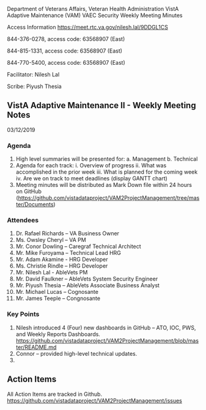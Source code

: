   Department of Veterans Affairs, Veteran Health Administration
                  VistA Adaptive Maintenance (VAM) VAEC Security 
                      Weekly Meeting Minutes
                      
Access Information https://meet.rtc.va.gov/nilesh.lal/9DDGL1CS

844-376-0278, access code: 63568907 (East)

844-815-1331, access code: 63568907 (East)

844-770-5400, access code: 63568907 (East)

Facilitator: Nilesh Lal

Scribe: Piyush Thesia

## VistA Adaptive Maintenance II - Weekly Meeting Notes

03/12/2019

### Agenda
1.	High level summaries will be presented for:
  a.	Management
  b.	Technical
2.	Agenda for each track:
  i.	Overview of progress
  ii.	What was accomplished in the prior week
  iii.	What is planned for the coming week
  iv.	Are we on track to meet deadlines (display GANTT chart)
3.	Meeting minutes will be distributed as Mark Down file within 24 hours on GitHub (https://github.com/vistadataproject/VAM2ProjectManagement/tree/master/Documents)


### Attendees 
1. Dr. Rafael Richards – VA Business Owner
2.	Ms. Owsley Cheryl – VA PM
3.	Mr. Conor Dowling – Caregraf Technical Architect
4.	Mr. Mike Furoyama – Technical Lead HRG
5.	Mr. Adam Akamine - HRG Developer
6.	Ms. Christie Rindle – HRG Developer
7.	Mr. Nilesh Lal - AbleVets PM
8.	Mr. David Faulkner – AbleVets System Security Engineer
9.	Mr. Piyush Thesia – AbleVets Associate Business Analyst
10.	Mr. Michael Lucas – Cognosante
11.	Mr. James Teeple – Congnosante



### Key Points
1.	Nilesh introduced 4 (Four) new dashboards in GitHub – ATO, IOC, PWS, and Weekly Reports Dashboards. https://github.com/vistadataproject/VAM2ProjectManagement/blob/master/README.md
2.	Connor – provided  high-level technical updates.
3.	

## Action Items
All Action Items are tracked in Github. 
https://github.com/vistadataproject/VAM2ProjectManagement/issues

